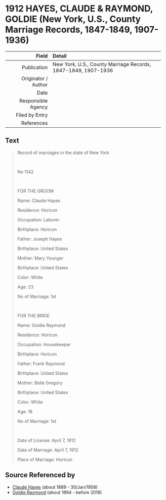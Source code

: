 ﻿---
layout: page
permalink: /sources/s96892520
---

# 1912 HAYES, CLAUDE & RAYMOND, GOLDIE (New York, U.S., County Marriage Records, 1847-1849, 1907-1936)

Field | Detail
---:|:---
Publication | New York, U.S., County Marriage Records, 1847-1849, 1907-1936
Originator / Author | 
Date | 
Responsible Agency | 
Filed by Entry | 
References | 

## Text

> Record of marriages in the state of New York
>
> <br/>
>
> No 1142
>
> <br/>
>
> FOR THE GROOM
>
> Name: Claude Hayes
>
> Residence: Horicon
>
> Occupation: Laborer
>
> Birthplace: Horicon
>
> Father: Joseph Hayes
>
> Birthplace: United States
>
> Mother: Mary Younger
>
> Birthplace: United States
>
> Color: White
>
> Age: 23
>
> No of Marriage: 1st
>
> <br/>
>
> FOR THE BRIDE
>
> Name: Goldie Raymond
>
> Residence: Horicon
>
> Occupation: Housekeeper
>
> Birthplace: Horicon
>
> Father: Frank Raymond
>
> Birthplace: United States
>
> Mother: Belle Gregory
>
> Birthplace: United States
>
> Color: White
>
> Age: 18
>
> No of Marriage: 1st
>
> <br/>
>
> Date of License: April 7, 1912
>
> Date of Marriage: April 7, 1912
>
> Place of Marriage: Horicon
>

## Source Referenced by

* [Claude Hayes](../people/@99088640@-claude-hayes-b1889-d1958-1-30.md) (about 1889 - 30/Jan/1958)
* [Goldie Raymond](../people/@2876469@-goldie-raymond-b1894-d2018.md) (about 1894 - before 2018)
